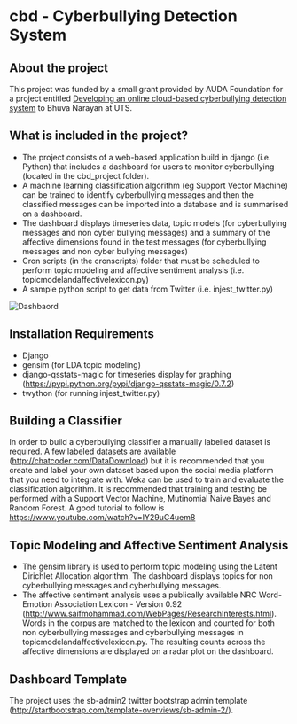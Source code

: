 # cbd - Cyberbullying Detection System

## About the project
This project was funded by a small grant provided by AUDA Foundation for a project entitled [Developing an online cloud-based cyberbullying detection system](http://www.audafoundation.org.au/grant-recipients/2013-grant-recipients/university-of-technology-sydney/) to Bhuva Narayan at UTS.

## What is included in the project?
* The project consists of a web-based application build in django (i.e. Python) that includes a dashboard for users to monitor cyberbullying (located in the cbd_project folder). 
* A machine learning classification algorithm (eg Support Vector Machine) can be trained to identify cyberbullying messages and then the classified messages can be imported into a database and is summarised on a dashboard. 
* The dashboard displays timeseries data, topic models (for cyberbullying messages and non cyber bullying messages) and a summary of the affective dimensions found in the test messages (for cyberbullying messages and non cyber bullying messages)
* Cron scripts (in the cronscripts) folder that must be scheduled to perform topic modeling and affective sentiment analysis (i.e. topicmodelandaffectivelexicon.py)
* A sample python script to get data from Twitter (i.e. injest_twitter.py)

![Dashbaord](https://github.com/aneesha/cbd/blob/master/dashboard.png "Cyberbullying Dashboard")

## Installation Requirements
* Django
* gensim (for LDA topic modeling)
* django-qsstats-magic for timeseries display for graphing (https://pypi.python.org/pypi/django-qsstats-magic/0.7.2)
* twython (for running injest_twitter.py)

## Building a Classifier
In order to build a cyberbullying classifier a manually labelled dataset is required. A few labeled datasets are available (http://chatcoder.com/DataDownload) but it is recommended that you create and label your own dataset based upon the social media platform that you need to integrate with. Weka can be used to train and evaluate the classification algorithm. It is recommended that training and testing be performed with a Support Vector Machine, Mutinomial Naive Bayes and Random Forest. A good tutorial to follow is https://www.youtube.com/watch?v=IY29uC4uem8

## Topic Modeling and Affective Sentiment Analysis
* The gensim library is used to perform topic modeling using the Latent Dirichlet Allocation algorithm. The dashboard displays topics for non cyberbullying messages and cyberbullying messages.
* The affective sentiment analysis uses a publically available NRC Word-Emotion Association Lexicon - Version 0.92 (http://www.saifmohammad.com/WebPages/ResearchInterests.html). Words in the corpus are matched to the lexicon and counted for both non cyberbullying messages and cyberbullying messages in topicmodelandaffectivelexicon.py. The resulting counts across the affective dimensions are displayed on a radar plot on the dashboard.

## Dashboard Template
The project uses the sb-admin2 twitter bootstrap admin template (http://startbootstrap.com/template-overviews/sb-admin-2/). 



